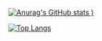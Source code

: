 [![Anurag's GitHub stats](https://github-readme-stats.vercel.app/api?username=mrlutik&show_icons=true&theme=dracula)
)](https://github.com/anuraghazra/github-readme-stats)

[![Top Langs](https://github-readme-stats.vercel.app/api/top-langs/?username=mrlutik&layout=compact&show_icons=true&theme=dracula)](https://github.com/anuraghazra/github-readme-stats)


<!---
MrLutik/MrLutik is a ✨ special ✨ repository because its `README.md` (this file) appears on your GitHub profile.
You can click the Preview link to take a look at your changes.
--->
